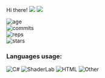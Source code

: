  Hi there!
<img src="https://visitor-badge.glitch.me/badge?page_id=REgorion.visitor-badge&color=5194f0" /> <img src="https://img.shields.io/github/followers/REgorion?style=social" />

![age](https://img.shields.io/static/v1?style=for-the-badge&label=Account%20age%3A&color=555&labelColor=%23ffd33d&message=6%20years)<br/>
![commits](https://img.shields.io/static/v1?style=for-the-badge&label=Сommits%3A&color=555&labelColor=%230366d6&message=419)<br/>
![reps](https://img.shields.io/static/v1?style=for-the-badge&label=Repos%3A&color=555&labelColor=%236a737d&message=17)<br/>
![stars](https://img.shields.io/static/v1?style=for-the-badge&label=Stars%3A&color=555&labelColor=%23fff5b1&message=1%20recived)<br/>


### Languages usage:
![C#](https://img.shields.io/static/v1?style=flat&label=C%23&color=555&labelColor=%23178600&message=77.5%25)
![ShaderLab](https://img.shields.io/static/v1?style=flat&label=ShaderLab&color=555&labelColor=%23222c37&message=11.8%25)
![HTML](https://img.shields.io/static/v1?style=flat&label=HTML&color=555&labelColor=%23e34c26&message=3.3%25)
![Other](https://img.shields.io/static/v1?style=flat&label=Other&color=555&labelColor=%23ededed&message=7.1%25)
